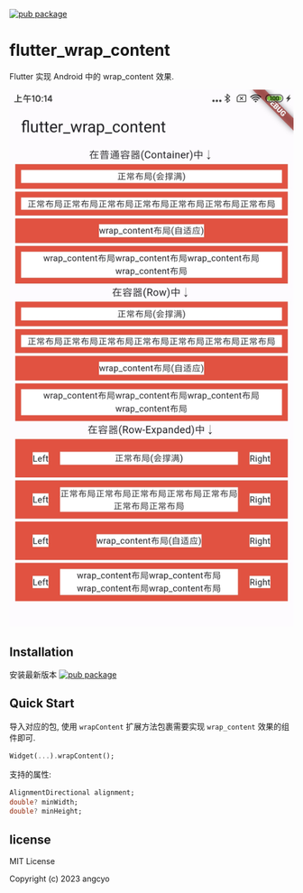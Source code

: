 [![pub package](https://img.shields.io/pub/v/flutter_wrap_content.svg)](https://pub.dev/packages/flutter_wrap_content)

# flutter_wrap_content

Flutter 实现 Android 中的 wrap_content 效果.

![screenshot](png/png.png)

## Installation

安装最新版本 [![pub package](https://img.shields.io/pub/v/flutter_wrap_content.svg)](https://pub.dev/packages/flutter_wrap_content/install)

## Quick Start

导入对应的包, 使用 `wrapContent` 扩展方法包裹需要实现 `wrap_content` 效果的组件即可.

```dart
Widget(...).wrapContent();
```

支持的属性:

```dart
AlignmentDirectional alignment;
double? minWidth;
double? minHeight;
```

## license

MIT License

Copyright (c) 2023 angcyo